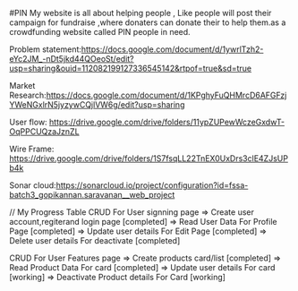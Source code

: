 #PIN
My website is all about helping people , Like people will post their campaign for fundraise ,where donaters can donate their to help them.as a crowdfunding website called PIN people in need.

Problem statement:https://docs.google.com/document/d/1ywrlTzh2-eYc2JM_-nDt5jkd44QOeoSt/edit?usp=sharing&ouid=112082199127336545142&rtpof=true&sd=true

Market Research:https://docs.google.com/document/d/1KPghyFuQHMrcD6AFGFzjYWeNGxlrN5jyzywCQjlVW6g/edit?usp=sharing

User flow: https://drive.google.com/drive/folders/11ypZUPewWczeGxdwT-OqPPCUQzaJznZL

Wire Frame: https://drive.google.com/drive/folders/1S7fsqLL22TnEX0UxDrs3clE4ZJsUPb4k

Sonar cloud:https://sonarcloud.io/project/configuration?id=fssa-batch3_gopikannan.saravanan__web_project

// My Progress Table
CRUD For User signning page
=> Create user account,regiterand login page [completed]
=> Read User Data For Profile Page [completed]
=> Update user details For Edit Page [completed]
=> Delete user details For deactivate [completed]

CRUD For User Features page
=> Create products card/list [completed]
=> Read Product Data For card [completed]
=> Update user details For card [working]
=> Deactivate Product details For Card [working]

